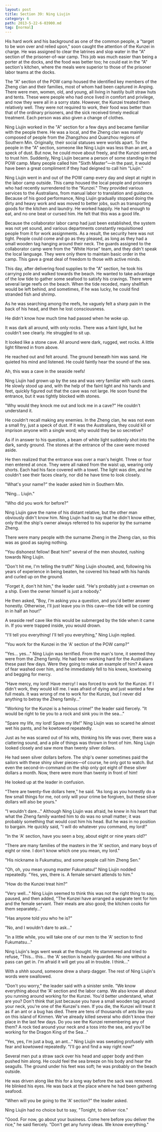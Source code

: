```yaml
---
layout: post
title: Section 39: Ning Liujin
category: 6
path: 2013-5-22-6-03900.md
tag: [normal]
---
```


His hard work and his background as one of the common people, a "target to be won over and relied upon," soon caught the attention of the Kunzei in charge. He was assigned to clear the latrines and slop water in the "A" section of the prisoner-of-war camp. This job was much easier than being a porter at the docks, and the food was better too; he could eat in the "A" section's kitchen, where the meals were superior to those of the prisoner labor teams at the docks.

The "A" section of the POW camp housed the identified key members of the Zheng clan and their families, most of whom had been captured in Anping. There were men, women, old, and young, all living in hastily built straw huts and tents. These were people who had once lived in comfort and privilege, and now they were all in a sorry state. However, the Kunzei treated them relatively well. They were not required to work, their food was better than that of the ordinary prisoners, and the sick received timely medical treatment. Each person was also given a change of clothes.

Ning Liujin worked in the "A" section for a few days and became familiar with the people there. He was a local, and the Zheng clan was mainly composed of people from the Zhangzhou and Quanzhou regions of Southern Min. Originally, their social statuses were worlds apart. To the people in the "A" section, someone like Ning Liujin was less than an ant, a speck of dust. But now, he could move about freely, and the Kunzei seemed to trust him. Suddenly, Ning Liujin became a person of some standing in the POW camp. Many people called him "Sixth Master"—in the past, it would have been a great compliment if they had deigned to call him "Liujin."

Ning Liujin went in and out of the POW camp every day and slept at night in the labor camp outside. This camp housed the local people and prisoners who had recently surrendered to the "Kunzei." They provided various services to the Australians, from manual labor to translation and guidance. Because of his good performance, Ning Liujin gradually stopped doing the dirty and heavy work and was moved to better jobs, such as transporting goods for the kitchen and laundry. He worked happily. He had enough to eat, and no one beat or cursed him. He felt that this was a good life.

Because the collaborator labor camp had just been established, the system was not yet sound, and various departments constantly requisitioned people from it for work assignments. As a result, the security here was not tight. People could come and go as they pleased, as long as they had a small wooden tag hanging around their neck. The guards assigned to the collaborator camp were from the "White Horse" team, and they didn't speak the local language. They were only there to maintain basic order in the camp. This gave a great deal of freedom to those with active minds.

This day, after delivering food supplies to the "A" section, he took his carrying pole and walked towards the beach. He wanted to take advantage of the low tide to gather some seafood to satisfy his cravings. There were several large reefs on the beach. When the tide receded, many shellfish would be left behind, and sometimes, if he was lucky, he could find stranded fish and shrimp.

As he was searching among the reefs, he vaguely felt a sharp pain in the back of his head, and then he lost consciousness.

He didn't know how much time had passed when he woke up.

It was dark all around, with only rocks. There was a faint light, but he couldn't see clearly. He struggled to sit up.

It looked like a stone cave. All around were dark, rugged, wet rocks. A little light filtered in from above.

He reached out and felt around. The ground beneath him was sand. He quieted his mind and listened. He could faintly hear the sound of the sea.

Ah, this was a cave in the seaside reefs!

Ning Liujin had grown up by the sea and was very familiar with such caves. He slowly stood up and, with the help of the faint light and his hands and feet, quickly figured out that the cave was not large. He soon found the entrance, but it was tightly blocked with stones.

"Why would they knock me out and lock me in a cave?" He couldn't understand it.

He couldn't recall making any enemies. In the Zheng clan, he was not even a small fry, just a speck of dust. If it was the Australians, they could kill or imprison anyone with a single word; why would they be so secretive?

As if in answer to his question, a beam of white light suddenly shot into the dark, sandy ground. The stones at the entrance of the cave were moved aside.

He then realized that the entrance was over a man's height. Three or four men entered at once. They were all naked from the waist up, wearing only shorts. Each had his face covered with a towel. The light was dim, and he couldn't see their faces clearly, nor did he have time to look closely.

"What's your name?" the leader asked him in Southern Min.

"Ning... Liujin."

"Who did you work for before?"

Ning Liujin gave the name of his distant relative, but the other man obviously didn't know him. Ning Liujin had to say that he didn't know either, only that the ship's owner always referred to his superior by the surname Zheng.

There were many people with the surname Zheng in the Zheng clan, so this was as good as saying nothing.

"You dishonest fellow! Beat him!" several of the men shouted, rushing towards Ning Liujin.

"Don't hit me, I'm telling the truth!" Ning Liujin shouted, and, following his years of experience in being beaten, he covered his head with his hands and curled up on the ground.

"Forget it, don't hit him," the leader said. "He's probably just a crewman on a ship. Even the owner himself is just a nobody."

He then asked, "Boy, I'm asking you a question, and you'd better answer honestly. Otherwise, I'll just leave you in this cave—the tide will be coming in in half an hour!"

A seaside reef cave like this would be submerged by the tide when it came in. If you were trapped inside, you would drown.

"I'll tell you everything! I'll tell you everything," Ning Liujin replied.

"You work for the Kunzei in the 'A' section of the POW camp?"

"Yes... yes..." Ning Liujin was terrified. From the man's tone, it seemed they were from the Zheng family. He had been working hard for the Australians these past few days. Were they going to make an example of him? A wave of fear washed over him, and he immediately fell to his knees, kowtowing and begging for mercy.

"Have mercy, my lord! Have mercy! I was forced to work for the Kunzei. If I didn't work, they would kill me. I was afraid of dying and just wanted a few full meals. It was wrong of me to work for the Kunzei, but I never did anything to betray the Zheng family..."

"Working for the Kunzei is a heinous crime!" the leader said fiercely. "It would be right to tie you to a rock and sink you in the sea..."

"Spare my life, my lord! Spare my life!" Ning Liujin was so scared he almost wet his pants, and he kowtowed repeatedly.

Just as he was scared out of his wits, thinking his life was over, there was a clattering sound, and a pile of things was thrown in front of him. Ning Liujin looked closely and saw more than twenty silver dollars.

He had seen silver dollars before. The ship's owner sometimes paid the sailors with these shiny silver pieces—of course, he only got to watch. But even the second-in-command on the ship only got eight of these silver dollars a month. Now, there were more than twenty in front of him!

He looked up at the leader in confusion.

"There are twenty-five dollars here," he said. "As long as you honestly do a few small things for me, not only will your crime be forgiven, but these silver dollars will also be yours."

"I wouldn't dare..." Although Ning Liujin was afraid, he knew in his heart that what the Zheng family wanted him to do was no small matter; it was probably something that would cost him his head. But he was in no position to bargain. He quickly said, "I will do whatever you command, my lord!"

"In the 'A' section, have you seen a boy, about eight or nine years old?"

"There are many families of the masters in the 'A' section, and many boys of eight or nine. I don't know which one you mean, my lord."

"His nickname is Fukumatsu, and some people call him Zheng Sen."

"Oh, oh, you mean young master Fukumatsu!" Ning Liujin nodded repeatedly. "Yes, yes, there is. A female servant attends to him."

"How do the Kunzei treat him?"

"Very well..." Ning Liujin seemed to think this was not the right thing to say, paused, and then added, "The Kunzei have arranged a separate tent for him and the female servant. Their meals are also good; the kitchen cooks for them separately..."

"Has anyone told you who he is?"

"No, and I wouldn't dare to ask..."

"In a little while, you will take one of our men to the 'A' section to find Fukumatsu..."

Ning Liujin's legs went weak at the thought. He stammered and tried to refuse, "This... this... the 'A' section is heavily guarded. No one without a pass can get in. I'm afraid it will get you all in trouble. I think..."

With a *shhh* sound, someone drew a sharp dagger. The rest of Ning Liujin's words were swallowed.

"Don't you worry," the leader said with a sinister smile. "We know everything about the 'A' section and the labor camp. We also know all about you running around working for the Kunzei. You'd better understand, what are you? Don't think that just because you have a small wooden tag around your neck, you're one of the Kunzei's men. If you die, the Kunzei will treat it as if an ant or a bug has died. There are tens of thousands of ants like you on this island of Kinmen. We've already killed several who didn't know their place in the last few days. Do you see the Kunzei remembering any of them? A rock tied around your neck and a toss into the sea, and you'll be working for the Dragon King of the Sea..."

"Yes, yes, I'm just a bug, an ant..." Ning Liujin was sweating profusely with fear and kowtowed repeatedly. "I'll go and find a way right now!"

Several men put a straw sack over his head and upper body and then pushed him along. He could feel the sea breeze on his body and hear the seagulls. The ground under his feet was soft; he was probably on the beach outside.

He was driven along like this for a long way before the sack was removed. He blinked his eyes. He was back at the place where he had been gathering seafood.

"When will you be going to the 'A' section?" the leader asked.

Ning Liujin had no choice but to say, "Tonight, to deliver rice."

"Good. For now, go about your business. Come here before you deliver the rice," he said fiercely. "Don't get any funny ideas. We know everything."